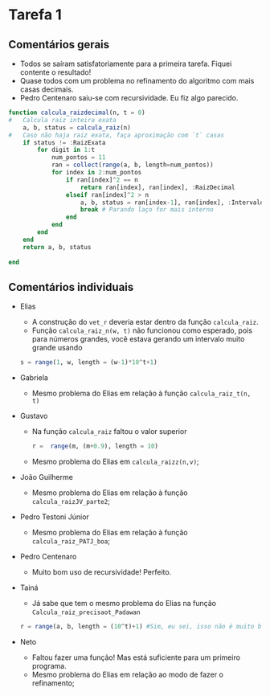 # Tarefa 1

## Comentários gerais

- Todos se saíram satisfatoriamente para a primeira tarefa. Fiquei contente o resultado! 
- Quase todos com um problema no refinamento do algoritmo com mais casas decimais. 
- Pedro Centenaro saiu-se com recursividade. Eu fiz algo parecido.

```julia
function calcula_raizdecimal(n, t = 0)
# 	Calcula raiz inteira exata
	a, b, status = calcula_raiz(n)
# 	Caso não haja raiz exata, faça aproximação com `t` casas
	if status != :RaizExata
		for digit in 1:t
			num_pontos = 11
			ran = collect(range(a, b, length=num_pontos))
			for index in 2:num_pontos
				if ran[index]^2 == n
					return ran[index], ran[index], :RaizDecimal
				elseif ran[index]^2 > n
					a, b, status = ran[index-1], ran[index], :IntervalodaRaiz
					break # Parando laço for mais interno
				end
			end
		end
	end
	return a, b, status
		
end	
```



## Comentários individuais

- Elias

  -  A construção do `vet_r` deveria estar dentro da função `calcula_raiz`.
  - Função `calcula_raiz_n(w, t)` não funcionou como esperado, pois para números grandes, você estava gerando um intervalo muito grande usando 


  ```julia
  s = range(1, w, length = (w-1)*10^t+1)
  ```

- Gabriela

  - Mesmo problema do Elias em relação à função `calcula_raiz_t(n, t)`	

- Gustavo

  - Na função `calcula_raiz` faltou o valor superior

    ```julia
    r =  range(m, (m+0.9), length = 10) 
    ```

  - Mesmo problema do Elias em `calcula_raizz(n,v)`;

- João Guilherme

  - Mesmo problema do Elias em relação à função `calcula_raizJV_parte2`;

- Pedro Testoni Júnior

  -  Mesmo problema do Elias em relação à função `calcula_raiz_PATJ_boa`;

- Pedro Centenaro

  -  Muito bom uso de recursividade! Perfeito.

- Tainá

  - Já sabe que tem o mesmo problema do Elias na função `Calcula_raiz_precisaot_Padawan`

  ```julia
  r = range(a, b, length = (10^t)+1) #Sim, eu sei, isso não é muito bom
  ```

- Neto

  - Faltou fazer uma função! Mas está suficiente para um primeiro programa.
  -  Mesmo problema do Elias em relação ao modo de fazer o refinamento;







